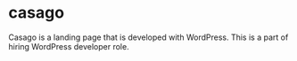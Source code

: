 # casago
Casago is a landing page that is developed with WordPress. This is a part of hiring WordPress developer role.
